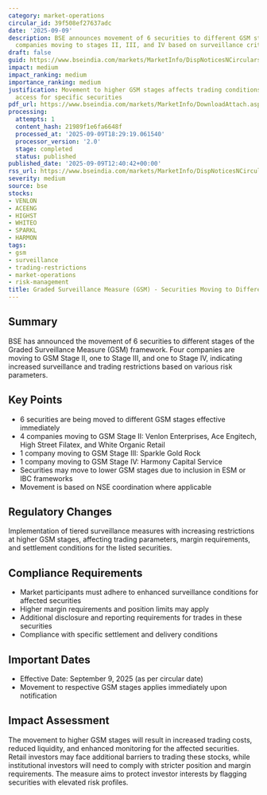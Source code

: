 ```yaml
---
category: market-operations
circular_id: 39f508ef27637adc
date: '2025-09-09'
description: BSE announces movement of 6 securities to different GSM stages, with
  companies moving to stages II, III, and IV based on surveillance criteria.
draft: false
guid: https://www.bseindia.com/markets/MarketInfo/DispNoticesNCirculars.aspx?Noticeid={32D873E6-E3F8-4E29-98C8-ABC782560F91}&noticeno=20250909-58&dt=09/09/2025&icount=58&totcount=70&flag=0
impact: medium
impact_ranking: medium
importance_ranking: medium
justification: Movement to higher GSM stages affects trading conditions and investor
  access for specific securities
pdf_url: https://www.bseindia.com/markets/MarketInfo/DownloadAttach.aspx?id=20250909-58&attachedId=52379b17-7c51-4204-890a-8688a81151a4
processing:
  attempts: 1
  content_hash: 21989f1e6fa6648f
  processed_at: '2025-09-09T18:29:19.061540'
  processor_version: '2.0'
  stage: completed
  status: published
published_date: '2025-09-09T12:40:42+00:00'
rss_url: https://www.bseindia.com/markets/MarketInfo/DispNoticesNCirculars.aspx?Noticeid={32D873E6-E3F8-4E29-98C8-ABC782560F91}&noticeno=20250909-58&dt=09/09/2025&icount=58&totcount=70&flag=0
severity: medium
source: bse
stocks:
- VENLON
- ACEENG
- HIGHST
- WHITEO
- SPARKL
- HARMON
tags:
- gsm
- surveillance
- trading-restrictions
- market-operations
- risk-management
title: Graded Surveillance Measure (GSM) - Securities Moving to Different GSM Stages
---
```


## Summary

BSE has announced the movement of 6 securities to different stages of the Graded Surveillance Measure (GSM) framework. Four companies are moving to GSM Stage II, one to Stage III, and one to Stage IV, indicating increased surveillance and trading restrictions based on various risk parameters.

## Key Points

- 6 securities are being moved to different GSM stages effective immediately
- 4 companies moving to GSM Stage II: Venlon Enterprises, Ace Engitech, High Street Filatex, and White Organic Retail
- 1 company moving to GSM Stage III: Sparkle Gold Rock
- 1 company moving to GSM Stage IV: Harmony Capital Service
- Securities may move to lower GSM stages due to inclusion in ESM or IBC frameworks
- Movement is based on NSE coordination where applicable

## Regulatory Changes

Implementation of tiered surveillance measures with increasing restrictions at higher GSM stages, affecting trading parameters, margin requirements, and settlement conditions for the listed securities.

## Compliance Requirements

- Market participants must adhere to enhanced surveillance conditions for affected securities
- Higher margin requirements and position limits may apply
- Additional disclosure and reporting requirements for trades in these securities
- Compliance with specific settlement and delivery conditions

## Important Dates

- Effective Date: September 9, 2025 (as per circular date)
- Movement to respective GSM stages applies immediately upon notification

## Impact Assessment

The movement to higher GSM stages will result in increased trading costs, reduced liquidity, and enhanced monitoring for the affected securities. Retail investors may face additional barriers to trading these stocks, while institutional investors will need to comply with stricter position and margin requirements. The measure aims to protect investor interests by flagging securities with elevated risk profiles.